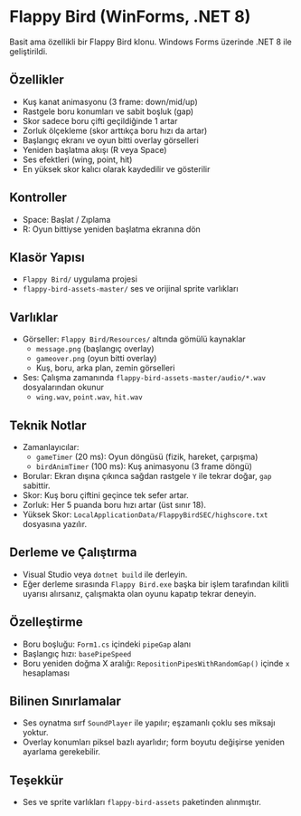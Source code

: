 # Flappy Bird (WinForms, .NET 8)

Basit ama özellikli bir Flappy Bird klonu. Windows Forms üzerinde .NET 8 ile geliştirildi.

## Özellikler
- Kuş kanat animasyonu (3 frame: down/mid/up)
- Rastgele boru konumları ve sabit boşluk (gap)
- Skor sadece boru çifti geçildiğinde 1 artar
- Zorluk ölçekleme (skor arttıkça boru hızı da artar)
- Başlangıç ekranı ve oyun bitti overlay görselleri
- Yeniden başlatma akışı (R veya Space)
- Ses efektleri (wing, point, hit)
- En yüksek skor kalıcı olarak kaydedilir ve gösterilir

## Kontroller
- Space: Başlat / Zıplama
- R: Oyun bittiyse yeniden başlatma ekranına dön

## Klasör Yapısı
- `Flappy Bird/` uygulama projesi
- `flappy-bird-assets-master/` ses ve orijinal sprite varlıkları

## Varlıklar
- Görseller: `Flappy Bird/Resources/` altında gömülü kaynaklar
  - `message.png` (başlangıç overlay)
  - `gameover.png` (oyun bitti overlay)
  - Kuş, boru, arka plan, zemin görselleri
- Ses: Çalışma zamanında `flappy-bird-assets-master/audio/*.wav` dosyalarından okunur
  - `wing.wav`, `point.wav`, `hit.wav`

## Teknik Notlar
- Zamanlayıcılar:
  - `gameTimer` (20 ms): Oyun döngüsü (fizik, hareket, çarpışma)
  - `birdAnimTimer` (100 ms): Kuş animasyonu (3 frame döngü)
- Borular: Ekran dışına çıkınca sağdan rastgele `Y` ile tekrar doğar, `gap` sabittir.
- Skor: Kuş boru çiftini geçince tek sefer artar.
- Zorluk: Her 5 puanda boru hızı artar (üst sınır 18).
- Yüksek Skor: `LocalApplicationData/FlappyBirdSEC/highscore.txt` dosyasına yazılır.

## Derleme ve Çalıştırma
- Visual Studio veya `dotnet build` ile derleyin.
- Eğer derleme sırasında `Flappy Bird.exe` başka bir işlem tarafından kilitli uyarısı alırsanız, çalışmakta olan oyunu kapatıp tekrar deneyin.

## Özelleştirme
- Boru boşluğu: `Form1.cs` içindeki `pipeGap` alanı
- Başlangıç hızı: `basePipeSpeed`
- Boru yeniden doğma X aralığı: `RepositionPipesWithRandomGap()` içinde `x` hesaplaması

## Bilinen Sınırlamalar
- Ses oynatma sırf `SoundPlayer` ile yapılır; eşzamanlı çoklu ses miksajı yoktur.
- Overlay konumları piksel bazlı ayarlıdır; form boyutu değişirse yeniden ayarlama gerekebilir.

## Teşekkür
- Ses ve sprite varlıkları `flappy-bird-assets` paketinden alınmıştır.
